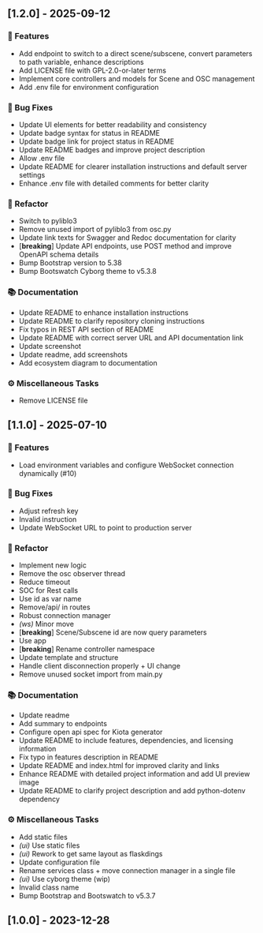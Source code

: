 ## [1.2.0] - 2025-09-12

### 🚀 Features

- Add endpoint to switch to a direct scene/subscene, convert parameters to path variable, enhance descriptions
- Add LICENSE file with GPL-2.0-or-later terms
- Implement core controllers and models for Scene and OSC management
- Add .env file for environment configuration

### 🐛 Bug Fixes

- Update UI elements for better readability and consistency
- Update badge syntax for status in README
- Update badge link for project status in README
- Update README badges and improve project description
- Allow .env file
- Update README for clearer installation instructions and default server settings
- Enhance .env file with detailed comments for better clarity

### 🚜 Refactor

- Switch to pyliblo3
- Remove unused import of pyliblo3 from osc.py
- Update link texts for Swagger and Redoc documentation for clarity
- [**breaking**] Update API endpoints, use POST method and improve OpenAPI schema details
- Bump Bootstrap version to 5.38
- Bump Bootswatch Cyborg theme to v5.3.8

### 📚 Documentation

- Update README to enhance installation instructions
- Update README to clarify repository cloning instructions
- Fix typos in REST API section of README
- Update README with correct server URL and API documentation link
- Update screenshot
- Update readme, add screenshots
- Add ecosystem diagram to documentation

### ⚙️ Miscellaneous Tasks

- Remove LICENSE file
## [1.1.0] - 2025-07-10

### 🚀 Features

- Load environment variables and configure WebSocket connection dynamically (#10)

### 🐛 Bug Fixes

- Adjust refresh key
- Invalid instruction
- Update WebSocket URL to point to production server

### 🚜 Refactor

- Implement new logic
- Remove the osc observer thread
- Reduce timeout
- SOC for Rest calls
- Use id as var name
- Remove/api/ in routes
- Robust connection manager
- *(ws)* Minor move
- [**breaking**] Scene/Subscene id are now query parameters
- Use app
- [**breaking**] Rename controller namespace
- Update template and structure
- Handle client disconnection properly + UI change
- Remove unused socket import from main.py

### 📚 Documentation

- Update readme
- Add summary to endpoints
- Configure open api spec for Kiota generator
- Update README to include features, dependencies, and licensing information
- Fix typo in features description in README
- Update README and index.html for improved clarity and links
- Enhance README with detailed project information and add UI preview image
- Update README to clarify project description and add python-dotenv dependency

### ⚙️ Miscellaneous Tasks

- Add static files
- *(ui)* Use static files
- *(ui)* Rework to get same layout as flaskdings
- Update configuration file
- Rename services class + move connection manager in a single file
- *(ui)* Use cyborg theme (wip)
- Invalid class name
- Bump Bootstrap and Bootswatch to v5.3.7
## [1.0.0] - 2023-12-28
